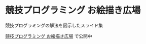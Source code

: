 # 競技プログラミング お絵描き広場

競技プログラミングの解法を図示したスライド集

[競技プログラミング お絵描き広場](https://hossy3.github.io/atcoder-slides/) で公開中
